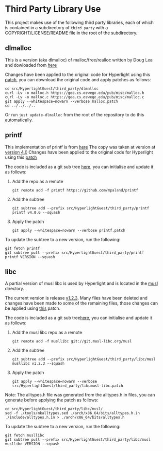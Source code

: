 # Third Party Library Use

This project makes use of the following third party libraries, each of which is contained in a subdirectory of `third_party` with a COPYRIGHT/LICENSE/README file in the root of the subdirectory.

## dlmalloc

This is a version (aka dlmalloc) of malloc/free/realloc written by
Doug Lea and dowloaded from [here](https://gee.cs.oswego.edu/pub/misc/malloc.c)

Changes have been applied to the original code for Hyperlight using this [patch](./dlmalloc/malloc.patch), you can download the original code and apply patches as follows:

```console
cd src/HyperlightGuest/third_party/dlmalloc
curl -Lv -o malloc.h https://gee.cs.oswego.edu/pub/misc/malloc.h
curl -Lv -o malloc.c https://gee.cs.oswego.edu/pub/misc/malloc.c
git apply --whitespace=nowarn --verbose malloc.patch
cd ../../../..
```

Or run `just update-dlmalloc` from the root of the repository to do this automatically.

## printf

This implementation of printf is from [here](https://github.com/mpaland/printf.git)
The copy was taken at version at [version 4.0](https://github.com/mpaland/printf/releases/tag/v4.0.0)
Changes have been applied to the original code for Hyperlight using this [patch](./printf/printf.patch)

The code is included as a git sub tree [here](./printf/), you can initialise and update it as follows:

1. Add the repo as a remote

    ```console
    git remote add -f printf https://github.com/mpaland/printf
    ```

1. Add the subtree

    ```console
    git subtree add --prefix src/HyperlightGuest/third_party/printf printf v4.0.0 --squash
    ```

1. Apply the patch

    ```console
    git apply --whitespace=nowarn --verbose printf.patch
    ```

To update the subtree to a new version, run the following:

```console
git fetch printf
git subtree pull --prefix src/HyperlightGuest/third_party/printf printf VERSION --squash
```

## libc

A partial version of musl libc is used by Hyperlight and is located in the [musl](./libc/musl) directory.

The current version is release [v1.2.3](https://git.musl-libc.org/cgit/musl/tag/?h=v1.2.3). Many files have been deleted and changes have been made to some of the remaining files, those changes can be applied using [this](./libc/musl-libc.patch) patch.

The code is included as a git sub tree[here](./libc/musl), you can initialise and update it as follows:

1. Add the musl libc repo as a remote

    ```console
    git remote add -f musllibc git://git.musl-libc.org/musl
    ```

1. Add the subtree

    ```console
    git subtree add --prefix src/HyperlightGuest/third_party/libc/musl musllibc v1.2.3 --squash
    ```

1. Apply the patch

    ```console
    git apply --whitespace=nowarn --verbose src/HyperlightGuest/third_party/libcmusl-libc.patch
    ```

Note: The alltypes.h file was generated from the alltypes.h.in files, you can generate before applying the patch as follows:

```console
cd src/HyperlightGuest/third_party/libc/musl/
sed -f ./tools/mkalltypes.sed ./arch/x86_64/bits/alltypes.h.in ./include/alltypes.h.in > ./arch/x86_64/bits/alltypes.h
```

To update the subtree to a new version, run the following:

```console
git fetch musllibc
git subtree pull --prefix src/HyperlightGuest/third_party/libc/musl musllibc VERSION --squash
```
